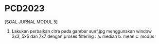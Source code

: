 # PCD2023
[SOAL JURNAL MODUL 5]
1. Lakukan perbaikan citra pada gambar sunf.jpg menggunakan window 3x3, 5x5 dan 7x7 dengan proses filtering :
    a. median
    b. mean
    c. modus
